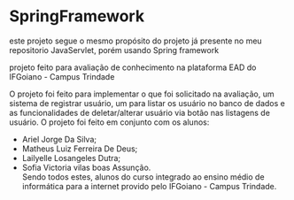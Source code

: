 # SpringFramework
este projeto segue o mesmo propósito do projeto já presente no meu repositorio JavaServlet, porém usando Spring framework

projeto feito para avaliação de conhecimento na plataforma EAD do IFGoiano - Campus Trindade

O projeto foi feito para implementar o que foi solicitado na avaliação, um sistema de registrar usuário, um para listar os usuário no banco de dados e as funcionalidades de deletar/alterar usuário via botão nas listagens de usuário. O projeto foi feito em conjunto com os alunos:
- Ariel Jorge Da Silva;
- Matheus Luiz Ferreira De Deus;
- Lailyelle Losangeles Dutra;
- Sofia Victoria vilas boas Assunção.<br>
Sendo todos estes, alunos do curso integrado ao ensino médio de informática para a internet provido pelo IFGoiano - Campus Trindade.
